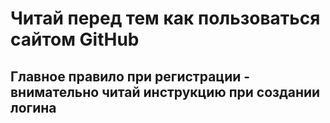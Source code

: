 # Читай перед тем как пользоваться сайтом GitHub
## Главное правило при регистрации - внимательно читай инструкцию при создании логина